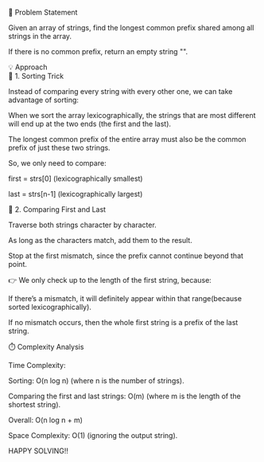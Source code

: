 📝 Problem Statement  

Given an array of strings, find the longest common prefix shared among all strings in the array.  

If there is no common prefix, return an empty string "".  

💡 Approach  
🔎 1. Sorting Trick  

Instead of comparing every string with every other one, we can take advantage of sorting:  

When we sort the array lexicographically, the strings that are most different will end up at the two ends (the first and the last).  

The longest common prefix of the entire array must also be the common prefix of just these two strings.  

So, we only need to compare:  

first = strs[0] (lexicographically smallest)  

last = strs[n-1] (lexicographically largest)  

🔗 2. Comparing First and Last  

Traverse both strings character by character.  

As long as the characters match, add them to the result.  

Stop at the first mismatch, since the prefix cannot continue beyond that point.  

👉 We only check up to the length of the first string, because:  

If there’s a mismatch, it will definitely appear within that range(because sorted lexicographically).  

If no mismatch occurs, then the whole first string is a prefix of the last string.  

⏱️ Complexity Analysis  

Time Complexity:  

Sorting: O(n log n) (where n is the number of strings).  

Comparing the first and last strings: O(m) (where m is the length of the shortest string).  

Overall: O(n log n + m)  

Space Complexity: O(1) (ignoring the output string).  

HAPPY SOLVING!!
